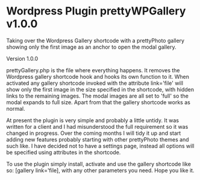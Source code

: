 Wordpress Plugin prettyWPGallery v1.0.0
=======================================

Taking over the Wordpress Gallery shortcode with a prettyPhoto gallery showing only the first image as an anchor 
to open the modal gallery.

Version 1.0.0

prettyGallery.php is the file where everything happens. It removes the Wordpress gallery shortcode hook and hooks its own 
function to it. When activated any gallery shortcode invoked with the attribute link='file' will show only the first image
in the size specified in the shortcode, with hidden links to the remaining images. The modal images are all set to 'full'
so the modal expands to full size. Apart from that the gallery shortcode works as normal.

At present the plugin is very simple and probably a little untidy. It was written for a client and I had misunderstood
the full requirement so it was changed in progress. Over the coming months I will tidy it up and start adding new features
probably starting with other prettyPhoto themes and such like. I have decided not to have a settings page, instead all options
will be specified using attributes in the shortcode.

To use the plugin simply install, activate and use the gallery shortcode like so: [gallery link='file], with any other
parameters you need. Hope you like it.

